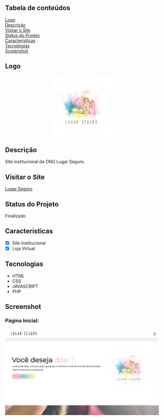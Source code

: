 ## Tabela de conteúdos
<a href="#logo"> Logo </a> <br/>
<a href="#descricao"> Descrição </a> <br/>
<a href="#visitar"> Visitar o Site </a> <br/>
<a href="#status"> Status do Projeto </a> <br/>
<a href="#caracteristicas"> Características </a> <br/>
<a href="#tecnologias"> Tecnologias </a> <br/>
<a href="#screenshot"> Screenshot </a>

<a name="logo"/>

## Logo
<div align="center">
  <img src="./assets/imagens/logo.png" width="200px" heigth="200px"/>
</div>

<a name="descricao"/>

## Descrição
Site institucional da ONG Lugar Seguro.

<a name="visitar"/>

## Visitar o Site
<a target="_blank" href="http://limaprogramming.atwebpages.com/LugarSeguro/"> Lugar Seguro </a>

<a name="status"/>

## Status do Projeto
Finalizado

<a name="caracteristicas"/>

## Características
- [x] Site Institucional
- [x] Loja Virtual 

<a name="tecnologias"/>

## Tecnologias
- HTML
- CSS
- JAVASCRIPT
- PHP

<a name="screenshot"/>

## Screenshot

### Página Inicial:
<img src="./assets/imagens/pagina-inicial.png" width="680px" heigth="328px"/>

